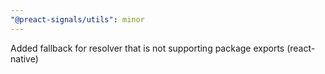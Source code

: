 ```yaml
---
"@preact-signals/utils": minor
---
```


Added fallback for resolver that is not supporting package exports (react-native)

